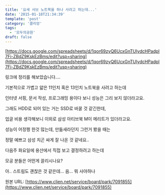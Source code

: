 ```yaml
---
title: '요새 서브 노트북을 하나 사려고 하는데...'
date: '2015-01-18T21:34:39'
template: 'post'
category: '클리앙'
tags: 
  - '모두의공원'
draft: false
---
```


[](https://docs.google.com/spreadsheets/d/1qor69zyQ6UcxGnTUIydcHPadpI7Fi-ZBdZ9KskEzBms/edit?usp=sharing)[https://docs.google.com/spreadsheets/d/1qor69zyQ6UcxGnTUIydcHPadpI7Fi-ZBdZ9KskEzBms/edit?usp=sharing](https://docs.google.com/spreadsheets/d/1qor69zyQ6UcxGnTUIydcHPadpI7Fi-ZBdZ9KskEzBms/edit?usp=sharing)

링크에 정리를 해보았습니다....  
  
기본적으로 가볍고 얇은 11인치 혹은 13인치 노트북을 사려고 하는데  
  
인터넷 서핑, 문서 작성, 프로그래밍 용이다 보니 성능은 그리 보지 않더라고요.  
  
그래도 HDD로 되어 있는 거는 SSD로 바꿀 것 같긴한데,  
  
업글 비용 생각해보니 이외로 삼성 아티브북 M이 메리트가 있더라고요.  
  
성능이 어정쩡 한것 많는데, 만듦새라던지 그런거 봤을 때는  
  
정말 예쁘고 삼성 치곤 싸게 잘 나온 것 같네요..  
  
다음주 화요일에 용산에서 직접 보고 결정하려고 하는데  
  
모공 분들은 어떤게 끌리시나요?   
  
아.. 스트림도 괜찮은 것 같은데... 음... 뭐 사야하나

원본 URL: [https://www.clien.net/service/board/park/7091855](https://www.clien.net/service/board/park/7091855)